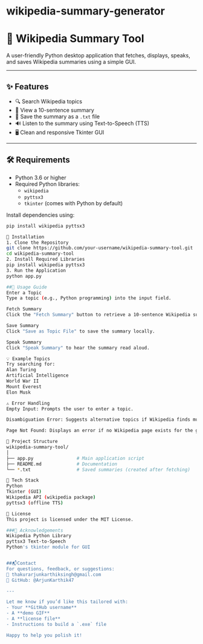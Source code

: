 # wikipedia-summary-generator
# 🧠 Wikipedia Summary Tool

A user-friendly Python desktop application that fetches, displays, speaks, and saves Wikipedia summaries using a simple GUI.

---

## ✨ Features

- 🔍 Search Wikipedia topics
- 📄 View a 10-sentence summary
- 💾 Save the summary as a `.txt` file
- 🔊 Listen to the summary using Text-to-Speech (TTS)
- 🖥️ Clean and responsive Tkinter GUI

---

## 🛠 Requirements

- Python 3.6 or higher
- Required Python libraries:
  - `wikipedia`
  - `pyttsx3`
  - `tkinter` (comes with Python by default)

Install dependencies using:
```bash
pip install wikipedia pyttsx3

🚀 Installation
1. Clone the Repository
git clone https://github.com/your-username/wikipedia-summary-tool.git
cd wikipedia-summary-tool
2. Install Required Libraries
pip install wikipedia pyttsx3
3. Run the Application
python app.py

##🧭 Usage Guide
Enter a Topic
Type a topic (e.g., Python programming) into the input field.

Fetch Summary
Click the "Fetch Summary" button to retrieve a 10-sentence Wikipedia summary.

Save Summary
Click "Save as Topic File" to save the summary locally.

Speak Summary
Click "Speak Summary" to hear the summary read aloud.

💡 Example Topics
Try searching for:
Alan Turing
Artificial Intelligence
World War II
Mount Everest
Elon Musk

⚠️ Error Handling
Empty Input: Prompts the user to enter a topic.

Disambiguation Error: Suggests alternative topics if Wikipedia finds multiple pages.

Page Not Found: Displays an error if no Wikipedia page exists for the given input.

📁 Project Structure
wikipedia-summary-tool/
│
├── app.py                # Main application script
├── README.md             # Documentation
└── *.txt                 # Saved summaries (created after fetching)

🧱 Tech Stack
Python
Tkinter (GUI)
Wikipedia API (wikipedia package)
pyttsx3 (offline TTS)

📜 License
This project is licensed under the MIT License.

###🙌 Acknowledgements
Wikipedia Python Library
pyttsx3 Text-to-Speech
Python's tkinter module for GUI


##📬Contact
For questions, feedback, or suggestions:
📧 thakurarjunkarthiksingh@gmail.com
🐙 GitHub: @ArjunKarthik47

---

Let me know if you’d like this tailored with:
- Your **GitHub username**
- A **demo GIF**
- A **license file**
- Instructions to build a `.exe` file

Happy to help you polish it!
